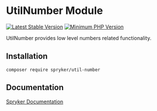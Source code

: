 # UtilNumber Module
[![Latest Stable Version](https://poser.pugx.org/spryker/util-number/v/stable.svg)](https://packagist.org/packages/spryker/util-number)
[![Minimum PHP Version](https://img.shields.io/badge/php-%3E%3D%207.4-8892BF.svg)](https://php.net/)

UtilNumber provides low level numbers related functionality.

## Installation

```
composer require spryker/util-number
```

## Documentation

[Spryker Documentation](https://docs.spryker.com)
